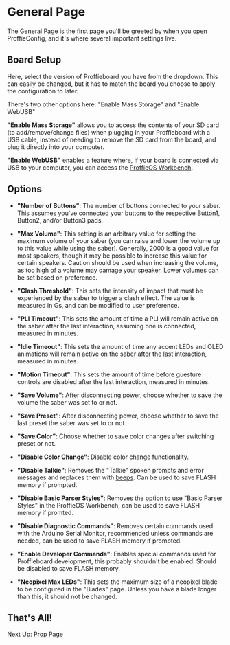 # General Page

The General Page is the first page you'll be greeted by when you open ProffieConfig, and it's where several important settings live.

## Board Setup

Here, select the version of Proffieboard you have from the dropdown. This can easily be changed, but it has to match the board you choose to apply the configuration to later.

There's two other options here: "Enable Mass Storage" and "Enable WebUSB"

**"Enable Mass Storage"** allows you to access the contents of your SD card (to add/remove/change files) when plugging in your Proffieboard with a USB cable, instead of needing to remove the SD card from the board, and plug it directly into your computer.

**"Enable WebUSB"** enables a feature where, if your board is connected via USB to your computer, you can access the [ProffieOS Workbench](https://pod.hubbe.net/tools/workbench.html).

## Options

- **"Number of Buttons"**: The number of buttons connected to your saber. This assumes you've connected your buttons to the respective Button1, Button2, and/or Button3 pads.
- **"Max Volume"**: This setting is an arbitrary value for setting the maximum volume of your saber (you can raise and lower the volume up to this value while using the saber). Generally, 2000 is a good value for most speakers, though it may be possible to increase this value for certain speakers. Caution should be used when increasing the volume, as too high of a volume may damage your speaker. Lower volumes can be set based on preference.
- **"Clash Threshold"**: This sets the intensity of impact that must be experienced by the saber to trigger a clash effect. The value is measured in Gs, and can be modified to user preference.
- **"PLI Timeout"**: This sets the amount of time a PLI will remain active on the saber after the last interaction, assuming one is connected, measured in minutes.
- **"Idle Timeout"**: This sets the amount of time any accent LEDs and OLED animations will remain active on the saber after the last interaction, measured in minutes.
- **"Motion Timeout"**: This sets the amount of time before guesture controls are disabled after the last interaction, measured in minutes.

- **"Save Volume"**: After disconnecting power, choose whether to save the volume the saber was set to or not.
- **"Save Preset"**: After disconnecting power, choose whether to save the last preset the saber was set to or not.
- **"Save Color"**: Choose whether to save color changes after switching preset or not.
- **"Disable Color Change"**: Disable color change functionality.
- **"Disable Talkie"**: Removes the "Talkie" spoken prompts and error messages and replaces them with [beeps](https://pod.hubbe.net/troubleshooting/beep_codes.html). Can be used to save FLASH memory if prompted.
- **"Disable Basic Parser Styles"**: Removes the option to use "Basic Parser Styles" in the ProffieOS Workbench, can be used to save FLASH memory if promted.
- **"Disable Diagnostic Commands"**: Removes certain commands used with the Arduino Serial Monitor, recommended unless commands are needed, can be used to save FLASH memory if prompted.
- **"Enable Developer Commands"**: Enables special commands used for Proffieboard development, this probably shouldn't be enabled. Should be disabled to save FLASH memory.
- **"Neopixel Max LEDs"**: This sets the maximum size of a neopixel blade to be configured in the "Blades" page. Unless you have a blade longer than this, it should not be changed.

## That's All!

Next Up: [Prop Page](/docs/props.md)
